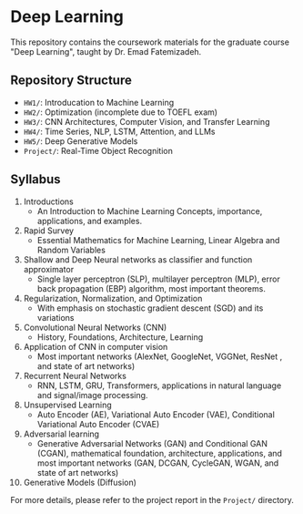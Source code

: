 # Deep Learning
This repository contains the coursework materials for the graduate course "Deep Learning", taught by Dr. Emad Fatemizadeh.

## Repository Structure

- `HW1/`: Introducation to Machine Learning
- `HW2/`: Optimization (incomplete due to TOEFL exam)
- `HW3/`: CNN Architectures, Computer Vision, and Transfer Learning
- `HW4/`: Time Series, NLP, LSTM, Attention, and LLMs
- `HW5/`: Deep Generative Models
- `Project/`: Real-Time Object Recognition

## Syllabus

1. Introductions
   - An Introduction to Machine Learning Concepts, importance, applications, and examples.
2. Rapid Survey
   - Essential Mathematics for Machine Learning, Linear Algebra and Random Variables
3. Shallow and Deep Neural networks as classifier and function approximator
   - Single layer perceptron (SLP), multilayer perceptron (MLP), error back propagation (EBP) algorithm, most important theorems.
4. Regularization, Normalization, and Optimization
   - With emphasis on stochastic gradient descent (SGD) and its variations
5. Convolutional Neural Networks (CNN)
   - History, Foundations, Architecture, Learning
6. Application of CNN in computer vision
   - Most important networks (AlexNet, GoogleNet, VGGNet, ResNet , and state of art networks)
7. Recurrent Neural Networks
   - RNN, LSTM, GRU, Transformers, applications in natural language and signal/image processing.
8. Unsupervised Learning
   - Auto Encoder (AE), Variational Auto Encoder (VAE), Conditional Variational Auto Encoder (CVAE)
9. Adversarial learning
   - Generative Adversarial Networks (GAN) and Conditional GAN (CGAN), mathematical foundation, architecture, applications, and most important networks (GAN, DCGAN, CycleGAN, WGAN, and state of art networks)
10. Generative Models (Diffusion)
    
For more details, please refer to the project report in the `Project/` directory.
